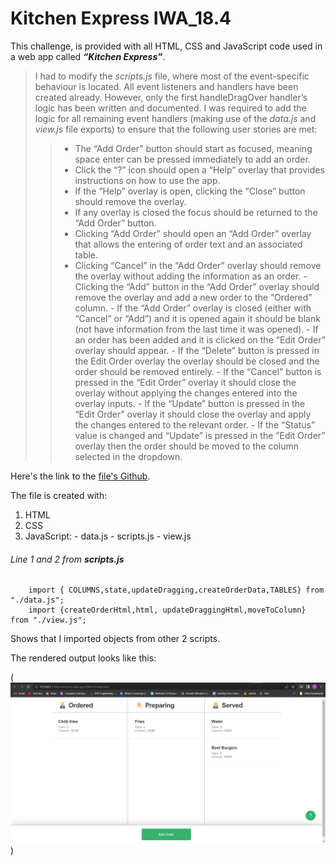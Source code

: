 # Kitchen Express IWA_18.4 

This challenge, is provided with all HTML, CSS and JavaScript code used in a web app called ***“Kitchen Express”***.

> I had to modify the *scripts.js* file, where most of the event-specific behaviour is located. All event listeners and handlers have been created already. However, only the first handleDragOver handler’s logic has been written and documented. I was required to add the logic for all remaining event handlers (making use of the *data.js* and *view.js* file exports) to ensure that the following user stories are met:
> 
>>    - The “Add Order” button should start as focused, meaning space enter can be pressed immediately to add an order.
>>    - Click the “?” icon should open a “Help” overlay that provides instructions on how to use the app.
>>    - If the “Help” overlay is open, clicking the “Close” button should remove the overlay.
>>    - If any overlay is closed the focus should be returned to the “Add Order” button.
>>    - Clicking “Add Order” should open an “Add Order” overlay that allows the entering of order text and an associated table.
>>    - Clicking “Cancel” in the “Add Order” overlay should remove the overlay without adding the information as an order.
>>     - Clicking the “Add” button in the “Add Order” overlay should remove the overlay and add a new order to the “Ordered” column.
>>     - If the “Add Order” overlay is closed (either with “Cancel” or “Add”) and it is opened again it should be blank (not have information from the last time it was opened).
>>     - If an order has been added and it is clicked on the “Edit Order” overlay should appear.
>>     - If the “Delete” button is pressed in the Edit Order overlay the overlay should be closed and the order should be removed entirely.
>>     - If the “Cancel” button is pressed in the “Edit Order” overlay it should close the overlay without applying the changes entered into the overlay inputs.
>>     - If the “Update” button is pressed in the “Edit Order” overlay it should close the overlay and apply the changes entered to the relevant order.
>>     - If the “Status” value is changed and “Update” is pressed in the “Edit Order” overlay then the order should be moved to the column selected in the dropdown.
>

Here's the link to the [file's Github](https://github.com/Ato-Mothibi/interactive-web-apps.git).

The file is created with:

1. HTML 
2. CSS
3. JavaScript: 
        - data.js
        - scripts.js
        - view.js

###### Line 1 and 2 from ***scripts.js***

        import { COLUMNS,state,updateDragging,createOrderData,TABLES} from "./data.js";
        import {createOrderHtml,html, updateDraggingHtml,moveToColumn} from "./view.js";   

Shows that I imported objects from other 2 scripts.

The rendered output looks like this:

(![Interphase of the project](image/interphase.png))